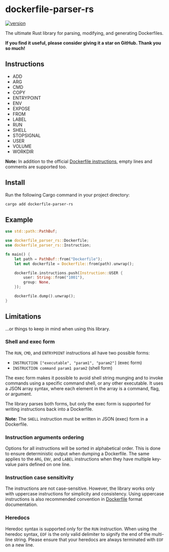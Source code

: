 # dockerfile-parser-rs

[![version](https://img.shields.io/crates/v/dockerfile-parser-rs)](https://crates.io/crates/dockerfile-parser-rs)

The ultimate Rust library for parsing, modifying, and generating Dockerfiles.

**If you find it useful, please consider giving it a star on GitHub. Thank you so much!**

## Instructions

- ADD
- ARG
- CMD
- COPY
- ENTRYPOINT
- ENV
- EXPOSE
- FROM
- LABEL
- RUN
- SHELL
- STOPSIGNAL
- USER
- VOLUME
- WORKDIR

**Note:** In addition to the official
[Dockerfile instructions](https://docs.docker.com/reference/dockerfile/#overview), empty lines and
comments are supported too.

## Install

Run the following Cargo command in your project directory:

```bash
cargo add dockerfile-parser-rs
```

## Example

```rust
use std::path::PathBuf;

use dockerfile_parser_rs::Dockerfile;
use dockerfile_parser_rs::Instruction;

fn main() {
    let path = PathBuf::from("Dockerfile");
    let mut dockerfile = Dockerfile::from(path).unwrap();

    dockerfile.instructions.push(Instruction::USER {
        user: String::from("1001"),
        group: None,
    });

    dockerfile.dump().unwrap();
}
```

## Limitations

...or things to keep in mind when using this library.

### Shell and exec form

The `RUN`, `CMD`, and `ENTRYPOINT` instructions all have two possible forms:

- `INSTRUCTION ["executable", "param1", "param2"]` (exec form)
- `INSTRUCTION command param1 param2` (shell form)

The exec form makes it possible to avoid shell string munging and to invoke commands using a
specific command shell, or any other executable. It uses a JSON array syntax, where each element in
the array is a command, flag, or argument.

The library parses both forms, but only the exec form is supported for writing instructions back
into a Dockerfile.

**Note:** The `SHELL` instruction must be written in JSON (exec) form in a Dockerfile.

### Instruction arguments ordering

Options for all instructions will be sorted in alphabetical order. This is done to ensure
deterministic output when dumping a Dockerfile. The same applies to the `ARG`, `ENV`, and `LABEL`
instructions when they have multiple key-value pairs defined on one line.

### Instruction case sensitivity

The instructions are not case-sensitive. However, the library works only with uppercase instructions
for simplicity and consistency. Using uppercase instructions is also recommended convention in
[Dockerfile](https://docs.docker.com/reference/dockerfile/#format) format documentation.

### Heredocs

Heredoc syntax is supported only for the `RUN` instruction. When using the heredoc syntax, `EOF` is
the only valid delimiter to signify the end of the multi-line string. Please ensure that your
heredocs are always terminated with `EOF` on a new line.
